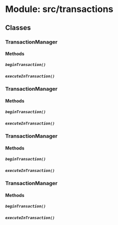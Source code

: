 # Module: src/transactions

## Classes

### TransactionManager

#### Methods

##### `beginTransaction()`

##### `executeInTransaction()`


### TransactionManager

#### Methods

##### `beginTransaction()`

##### `executeInTransaction()`


### TransactionManager

#### Methods

##### `beginTransaction()`

##### `executeInTransaction()`


### TransactionManager

#### Methods

##### `beginTransaction()`

##### `executeInTransaction()`


